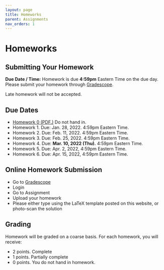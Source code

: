 ```yaml
---
layout: page
title: Homeworks
parent: Assignments
nav_orders: 1
---
```

# Homeworks 

## Submitting Your Homework  
**Due Date / Time:** Homework is due **4:59pm** Eastern Time on the due day. Please submit your homework through [Gradescope](https://www.gradescope.com/courses/345155).

Late homework will not be accepted.

## Due Dates
- [Homework 0 (PDF.)](hw0.pdf) Do not hand in.
- Homework 1. Due: Jan. 28, 2022. 4:59pm Eastern Time.  
- Homework 2. Due: Feb. 11, 2022. 4:59pm Eastern Time.
- Homework 3. Due: Feb. 25, 2022. 4:59pm Eastern Time.
- Homework 4. Due: **Mar. 10, 2022 (Thu).** 4:59pm Eastern Time.
- Homework 5. Due: Apr. 2, 2022, 4:59pm Eastern Time.
- Homework 6. Due: Apr. 15, 2022, 4:59pm Eastern Time.

## Online Homework Submission
- Go to [Gradescope](https://www.gradescope.com/courses/345155)
- Login
- Go to Assignment
- Upload your homework
- Please either type using the LaTeX template posted on this website, or photo-scan the solution

## Grading
Homework will be graded on a coarse basis. For each homework, you will receive:
- 2 points. Complete
- 1 points. Partially complete
- 0 points. You do not hand in homework.